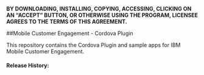 **BY DOWNLOADING, INSTALLING, COPYING, ACCESSING, CLICKING ON AN “ACCEPT” BUTTON, OR OTHERWISE USING THE PROGRAM, LICENSEE AGREES TO THE TERMS OF THIS AGREEMENT.**

##Mobile Customer Engagement - Cordova Plugin

This repository contains the Cordova Plugin and sample apps for IBM Mobile Customer Engagement.


#### Release History: 
